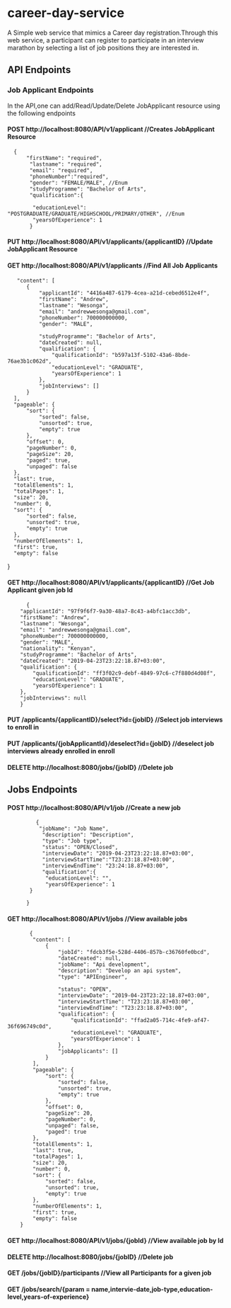 # career-day-service
A Simple web service that mimics a Career day registration.Through this web service,
a participant can register to participate in an interview marathon by selecting a list of job positions they are interested in.

## API Endpoints
### Job Applicant Endpoints
In the API,one can add/Read/Update/Delete JobApplicant resource using the following endpoints
#### POST http://localhost:8080/API/v1/applicant   //Creates JobApplicant Resource
      {
		  "firstName": "required",
		   "lastname": "required",
		   "email": "required",
		   "phoneNumber":"required",
		   "gender": "FEMALE/MALE", //Enum
		   "studyProgramme": "Bachelor of Arts",
		   "qualification":{
		   	
		    "educationLevel": "POSTGRADUATE/GRADUATE/HIGHSCHOOL/PRIMARY/OTHER", //Enum
		    "yearsOfExperience": 1
		   }
		 
 #### PUT http://localhost:8080/API/v1/applicants/{applicantID} //Update JobApplicant Resource
 
 #### GET http://localhost:8080/API/v1/applicants //Find All Job Applicants
       "content": [
          {
              "applicantId": "4416a487-6179-4cea-a21d-cebed6512e4f",
              "firstName": "Andrew",
              "lastname": "Wesonga",
              "email": "andrewwesonga@gmail.com",
              "phoneNumber": 700000000000,
              "gender": "MALE",
            
              "studyProgramme": "Bachelor of Arts",
              "dateCreated": null,
              "qualification": {
                  "qualificationId": "b597a13f-5102-43a6-8bde-76ae3b1c062d",
                  "educationLevel": "GRADUATE",
                  "yearsOfExperience": 1
              },
              "jobInterviews": []
          }
      ],
      "pageable": {
          "sort": {
              "sorted": false,
              "unsorted": true,
              "empty": true
          },
          "offset": 0,
          "pageNumber": 0,
          "pageSize": 20,
          "paged": true,
          "unpaged": false
      },
      "last": true,
      "totalElements": 1,
      "totalPages": 1,
      "size": 20,
      "number": 0,
      "sort": {
          "sorted": false,
          "unsorted": true,
          "empty": true
      },
      "numberOfElements": 1,
      "first": true,
      "empty": false
  }
  
  
  #### GET http://localhost:8080/API/v1/applicants/{applicantID} //Get Job Applicant given job Id

          {
        "applicantId": "97f9f6f7-9a30-48a7-8c43-a4bfc1acc3db",
        "firstName": "Andrew",
        "lastname": "Wesonga",
        "email": "andrewwesonga@gmail.com",
        "phoneNumber": 700000000000,
        "gender": "MALE",
        "nationality": "Kenyan",
        "studyProgramme": "Bachelor of Arts",
        "dateCreated": "2019-04-23T23:22:18.87+03:00",
        "qualification": {
            "qualificationId": "ff3f02c9-debf-4849-97c6-c7f880d4d08f",
            "educationLevel": "GRADUATE",
            "yearsOfExperience": 1
        },
        "jobInterviews": null
        }
      
   #### PUT /applicants/{applicantID}/select?id={jobID} //Select job interviews to enroll in
   
   #### PUT /applicants/{jobApplicantId}/deselect?id={jobID} //deselect job interviews already enrolled in enroll
   
   
   #### DELETE http://localhost:8080/jobs/{jobID}    //Delete job
   
   
   ## Jobs Endpoints
   
   ####  POST http://localhost:8080/API/v1/job //Create a new job
             {
              "jobName": "Job Name",
               "description": "Description",
               "type": "Job type",         
               "status": "OPEN/Closed",
               "interviewDate": "2019-04-23T23:22:18.87+03:00",
               "interviewStartTime":"T23:23:18.87+03:00",
               "interviewEndTime": "23:24:18.87+03:00",
               "qualification":{
                "educationLevel": "",
                "yearsOfExperience": 1
           }

          }

#### GET http://localhost:8080/API/v1/jobs //View available jobs
           {
            "content": [
                {
                    "jobId": "fdcb3f5e-528d-4406-857b-c36760fe0bcd",
                    "dateCreated": null,
                    "jobName": "Api development",
                    "description": "Develop an api system",
                    "type": "APIEngineer",
                 
                    "status": "OPEN",
                    "interviewDate": "2019-04-23T23:22:18.87+03:00",
                    "interviewStartTime": "T23:23:18.87+03:00",
                    "interviewEndTime": "T23:23:18.87+03:00",
                    "qualification": {
                        "qualificationId": "ffad2a05-714c-4fe9-af47-36f696749c0d",
                        "educationLevel": "GRADUATE",
                        "yearsOfExperience": 1
                    },
                    "jobApplicants": []
                }
            ],
            "pageable": {
                "sort": {
                    "sorted": false,
                    "unsorted": true,
                    "empty": true
                },
                "offset": 0,
                "pageSize": 20,
                "pageNumber": 0,
                "unpaged": false,
                "paged": true
            },
            "totalElements": 1,
            "last": true,
            "totalPages": 1,
            "size": 20,
            "number": 0,
            "sort": {
                "sorted": false,
                "unsorted": true,
                "empty": true
            },
            "numberOfElements": 1,
            "first": true,
            "empty": false
        }
        
#### GET http://localhost:8080/API/v1/jobs/{jobId} //View available job by Id

#### DELETE http://localhost:8080/jobs/{jobID}    //Delete job
#### GET /jobs/{jobID}/participants  //View all Participants for a given job
#### GET /jobs/search/{param = name,intervie-date,job-type,education-level,years-of-experience}
      
